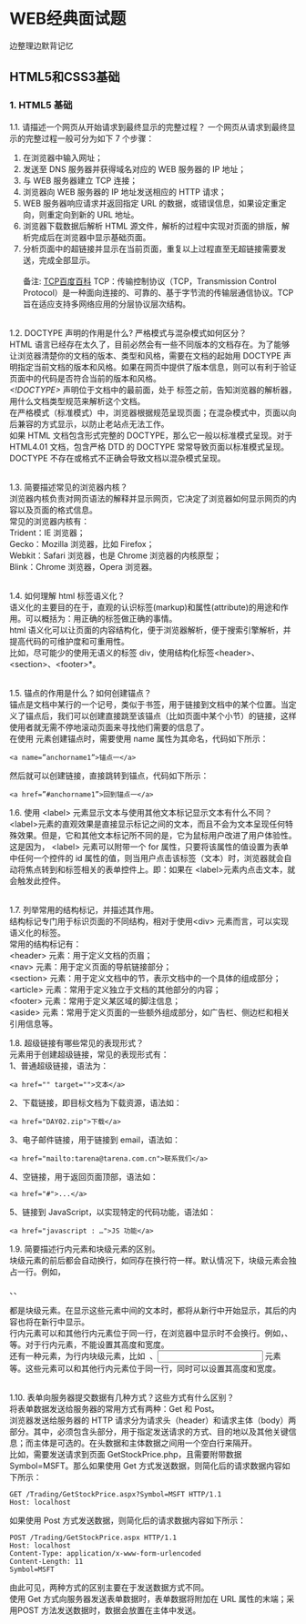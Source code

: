 # WEB经典面试题
边整理边默背记忆
## HTML5和CSS3基础
### 1. HTML5 基础
1.1. 请描述一个网页从开始请求到最终显示的完整过程？
一个网页从请求到最终显示的完整过程一般可分为如下 7 个步骤：
1. 在浏览器中输入网址；
2. 发送至 DNS 服务器并获得域名对应的 WEB 服务器的 IP 地址；
3. 与 WEB 服务器建立 TCP 连接；
4. 浏览器向 WEB 服务器的 IP 地址发送相应的 HTTP 请求；
5. WEB 服务器响应请求并返回指定 URL 的数据，或错误信息，如果设定重定向，则重定向到新的 URL 地址。
6. 浏览器下载数据后解析 HTML 源文件，解析的过程中实现对页面的排版，解析完成后在浏览器中显示基础页面。
7. 分析页面中的超链接并显示在当前页面，重复以上过程直至无超链接需要发送，完成全部显示。<br><br>
备注: [TCP百度百科](https://baike.baidu.com/item/TCP/33012?fr=aladdin)
TCP：传输控制协议（TCP，Transmission Control Protocol）是一种面向连接的、可靠的、基于字节流的传输层通信协议。TCP旨在适应支持多网络应用的分层协议层次结构。<br><br>

1.2. DOCTYPE 声明的作用是什么? 严格模式与混杂模式如何区分？<br>
HTML 语言已经存在太久了，目前必然会有一些不同版本的文档存在。为了能够让浏览器清楚你的文档的版本、类型和风格，需要在文档的起始用 DOCTYPE 声明指定当前文档的版本和风格。如果在网页中提供了版本信息，则可以有利于验证页面中的代码是否符合当前的版本和风格。<br>
*<!DOCTYPE>* 声明位于文档中的最前面，处于 <html> 标签之前，告知浏览器的解析器，用什么文档类型规范来解析这个文档。<br>
在严格模式（标准模式）中，浏览器根据规范呈现页面；在混杂模式中，页面以向后兼容的方式显示，以防止老站点无法工作。<br>
如果 HTML 文档包含形式完整的 DOCTYPE，那么它一般以标准模式呈现。对于 HTML4.01 文档，包含严格 DTD 的 DOCTYPE 常常导致页面以标准模式呈现。DOCTYPE 不存在或格式不正确会导致文档以混杂模式呈现。<br><br>

1.3. 简要描述常见的浏览器内核？<br>
浏览器内核负责对网页语法的解释并显示网页，它决定了浏览器如何显示网页的内容以及页面的格式信息。<br>
常见的浏览器内核有：<br>
Trident：IE 浏览器；<br>
Gecko：Mozilla 浏览器，比如 Firefox；<br>
Webkit：Safari 浏览器，也是 Chrome 浏览器的内核原型；<br>
Blink：Chrome 浏览器，Opera 浏览器。<br><br>

1.4. 如何理解 html 标签语义化？<br>
语义化的主要目的在于，直观的认识标签(markup)和属性(attribute)的用途和作用。可以概括为：用正确的标签做正确的事情。<br>
html 语义化可以让页面的内容结构化，便于浏览器解析，便于搜索引擎解析，并提高代码的可维护度和可重用性。<br>
比如，尽可能少的使用无语义的标签 div，使用结构化标签&lt;header&gt;、&lt;section&gt;、&lt;footer&gt;*。<br><br>

1.5. 锚点的作用是什么？如何创建锚点？<br>
锚点是文档中某行的一个记号，类似于书签，用于链接到文档中的某个位置。当定义了锚点后，我们可以创建直接跳至该锚点（比如页面中某个小节）的链接，这样使用者就无需不停地滚动页面来寻找他们需要的信息了。<br>
在使用 <a> 元素创建锚点时，需要使用 name 属性为其命名，代码如下所示：
```
<a name=”anchorname1”>锚点一</a>
```
然后就可以创建链接，直接跳转到锚点，代码如下所示：
```
<a href=”#anchorname1”>回到锚点一</a>
```

1.6. 使用 &lt;label&gt; 元素显示文本与使用其他文本标记显示文本有什么不同？<br>
&lt;label&gt;元素的直观效果是直接显示标记之间的文本，而且不会为文本呈现任何特殊效果。但是，它和其他文本标记所不同的是，它为鼠标用户改进了用户体验性。<br>
这是因为， &lt;label&gt; 元素可以附带一个 for 属性，只要将该属性的值设置为表单中任何一个控件的 id 属性的值，则当用户点击该标签（文本）时，浏览器就会自动将焦点转到和标签相关的表单控件上。即：如果在 &lt;label&gt;元素内点击文本，就会触发此控件。<br><br>

1.7. 列举常用的结构标记，并描述其作用。<br>
结构标记专门用于标识页面的不同结构，相对于使用&lt;div&gt; 元素而言，可以实现语义化的标签。<br>
常用的结构标记有：<br>
&lt;header&gt; 元素：用于定义文档的页眉；<br>
&lt;nav&gt; 元素：用于定义页面的导航链接部分；<br>
&lt;section&gt; 元素：用于定义文档中的节，表示文档中的一个具体的组成部分；<br>
&lt;article&gt; 元素：常用于定义独立于文档的其他部分的内容；<br>
&lt;footer&gt; 元素：常用于定义某区域的脚注信息；<br>
&lt;aside&gt; 元素：常用于定义页面的一些额外组成部分，如广告栏、侧边栏和相关引用信息等。<br>

1.8. 超级链接有哪些常见的表现形式？<br>
<a> 元素用于创建超级链接，常见的表现形式有：<br>
1、普通超级链接，语法为：
  ```
<a href="" target="">文本</a> 
  ```
2、下载链接，即目标文档为下载资源，语法如：
  ```
<a href="DAY02.zip">下载</a> 
  ```
3、电子邮件链接，用于链接到 email，语法如：
  ```
<a href="mailto:tarena@tarena.com.cn">联系我们</a> 
  ```
4、空链接，用于返回页面顶部，语法如：
  ```
<a href="#">...</a>
  ```
5、链接到 JavaScript，以实现特定的代码功能，语法如：
  ```
<a href="javascript : …">JS 功能</a> 
  ```

1.9. 简要描述行内元素和块级元素的区别。<br>
块级元素的前后都会自动换行，如同存在换行符一样。默认情况下，块级元素会独占一行。例如，<p>、<hn>、<div> 都是块级元素。在显示这些元素中间的文本时，都将从新行中开始显示，其后的内容也将在新行中显示。<br>
行内元素可以和其他行内元素位于同一行，在浏览器中显示时不会换行。例如，<a>、<span> 等。对于行内元素，不能设置其高度和宽度。<br>
还有一种元素，为行内块级元素，比如 <img> 、<input> 元素等。这些元素可以和其他行内元素位于同一行，同时可以设置其高度和宽度。<br><br>

1.10. 表单向服务器提交数据有几种方式？这些方式有什么区别？<br>
将表单数据发送给服务器的常用方式有两种：Get 和 Post。<br>
浏览器发送给服务器的 HTTP 请求分为请求头（header）和请求主体（body）两部分。其中，必须包含头部分，用于指定发送请求的方式、目的地以及其他关键信息；而主体是可选的。在头数据和主体数据之间用一个空白行来隔开。<br>
比如，需要发送请求到页面 GetStockPrice.php，且需要附带数据 Symbol=MSFT。那么如果使用 Get 方式发送数据，则简化后的请求数据内容如下所示：
```
GET /Trading/GetStockPrice.aspx?Symbol=MSFT HTTP/1.1
Host: localhost
```
如果使用 Post 方式发送数据，则简化后的请求数据内容如下所示：
```
POST /Trading/GetStockPrice.aspx HTTP/1.1
Host: localhost
Content-Type: application/x-www-form-urlencoded
Content-Length: 11
Symbol=MSFT
```
由此可见，两种方式的区别主要在于发送数据方式不同。<br>
使用 Get 方式向服务器发送表单数据时，表单数据将附加在 URL 属性的末端；采用POST 方法发送数据时，数据会放置在主体中发送。<br>

